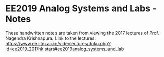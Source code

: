 # EE2019 Analog Systems and Labs - Notes

These handwritten notes are taken from viewing the 2017 lectures of Prof. Nagendra Krishnapura. Link to the lectures: https://www.ee.iitm.ac.in/videolectures/doku.php?id=ee2019_2017nk:start#ee2019analog_systems_and_lab 
